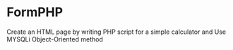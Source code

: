 # FormPHP
Create an HTML page by writing PHP script for a simple calculator and Use MYSQLi Object-Oriented method 
